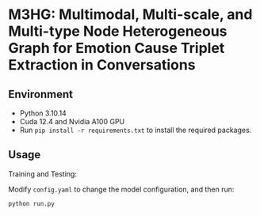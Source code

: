# M3HG: Multimodal, Multi-scale, and Multi-type Node Heterogeneous Graph for Emotion Cause Triplet Extraction in Conversations

## Environment

- Python 3.10.14
- Cuda 12.4 and Nvidia A100 GPU
- Run `pip install -r requirements.txt` to install the required packages.

## Usage

Training and Testing:

Modify `config.yaml` to change the model configuration, and then run:

```python
python run.py
```

